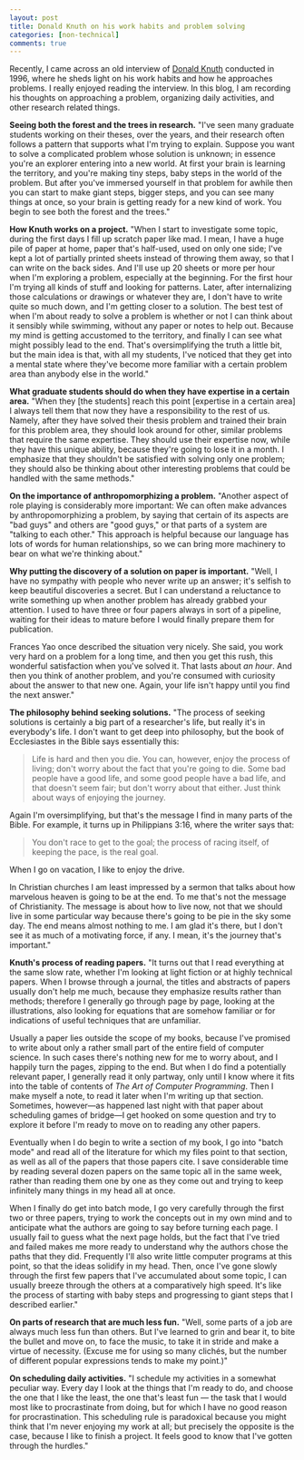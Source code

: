 ```yaml
---
layout: post
title: Donald Knuth on his work habits and problem solving
categories: [non-technical]
comments: true
---
```


Recently, I came across an old interview of [Donald Knuth](https://en.wikipedia.org/wiki/Donald_Knuth) conducted in 1996, where he sheds light on his work habits and how he approaches problems. I really enjoyed reading the interview. In this blog, I am recording his thoughts on approaching a problem, organizing daily activities, and other research related things. <!-- more -->



**Seeing both the forest and the trees in research.** "I've seen many graduate students working on their theses, over the years, and their research often follows a pattern that supports what I'm trying to explain. Suppose you want to solve a complicated problem whose solution is unknown; in essence you're an explorer entering into a new world. At first your brain is learning the territory, and you're making tiny steps, baby steps in the world of the problem. But after you've immersed yourself in that problem for awhile then you can start to make giant steps, bigger steps, and you can see many things at once, so your brain is getting ready for a new kind of work. You begin to see both the forest and the trees."



**How Knuth works on a project.** "When I start to investigate some topic, during the first days I fill up scratch paper like mad. I mean, I have a huge pile of paper at home, paper that's half-used, used on only one side; I've kept a lot of partially printed sheets instead of throwing them away, so that I can write on the back sides. And I'll use up 20 sheets or more per hour when I'm exploring a problem, especially at the beginning. For the first hour I'm trying all kinds of stuff and looking for patterns. Later, after internalizing those calculations or drawings or whatever they are, I don't have to write quite so much down, and I'm getting closer to a solution. The best test of when I'm about ready to solve a problem is whether or not I can think about it sensibly while swimming, without any paper or notes to help out. Because my mind is getting accustomed to the territory, and finally I can see what might possibly lead to the end. That's oversimplifying the truth a little bit, but the main idea is that, with all my students, I've noticed that they get into a mental state where they've become more familiar with a certain problem area than anybody else in the world."



**What graduate students should do when they have expertise in a certain area.** "When they [the students] reach this point [expertise in a certain area] I always tell them that now they have a responsibility to the rest of us. Namely, after they have solved their thesis problem and trained their brain for this problem area, they should look around for other, similar problems that require the same expertise. They should use their expertise now, while they have this unique ability, because they're going to lose it in a month. I emphasize that they shouldn't be satisfied with solving only one problem; they should also be thinking about other interesting problems that could be handled with the same methods."



**On the importance of anthropomorphizing a problem.** "Another aspect of role playing is considerably more important: We can often make advances by anthropomorphizing a problem, by saying that certain of its aspects are "bad guys" and others are "good guys," or that parts of a system are "talking to each other." This approach is helpful because our language has lots of words for human relationships, so we can bring more machinery to bear on what we're thinking about."



**Why putting the discovery of a solution on paper is important.** "Well, I have no sympathy with people who never write up an answer; it's selfish to keep beautiful discoveries a secret. But I can understand a reluctance to write something up when another problem has already grabbed your attention. I used to have three or four papers always in sort of a pipeline, waiting for their ideas to mature before I would finally prepare them for publication.

Frances Yao once described the situation very nicely. She said, you work very hard on a problem for a long time, and then you get this rush, this wonderful satisfaction when you've solved it. That lasts about *an hour*. And then you think of another problem, and you're consumed with curiosity about the answer to that new one. Again, your life isn't happy until you find the next answer."



**The philosophy behind seeking solutions.** "The process of seeking solutions is certainly a big part of a researcher's life, but really it's in everybody's life. I don't want to get deep into philosophy, but the book of Ecclesiastes in the Bible says  essentially this:

> Life is hard and then you die. You can, however, enjoy the process of living; don't worry about the fact that you're going to die. Some bad people have a good life, and some good people have a bad life, and that doesn't seem fair; but don't worry about that either. Just think about ways of enjoying the journey.

Again I'm oversimplifying, but that's the message I find in many parts of the Bible. For example, it turns up in Philippians 3:16, where the writer says that:

> You don't race to get to the goal; the process of racing itself, of keeping the pace, is the real goal.  

When I go on vacation, I like to enjoy the drive.

In Christian churches I am least impressed by a sermon that talks about how marvelous heaven is going to be at the end. To me that's not the message of Christianity. The message is about how to live now, not that we should live in some particular way because there's going to be pie in the sky some day. The end means almost nothing to me. I am glad it's there, but I don't see it as much of a motivating force, if any. I mean, it's the journey that's important."



**Knuth's process of reading papers.** "It turns out that I read everything at the same slow rate, whether I'm looking at light fiction or at highly technical papers. When I browse through a journal, the titles and abstracts of papers usually don't help me much, because they emphasize results rather than methods; therefore I generally go through page by page, looking at the illustrations, also looking for equations that are somehow familiar or for indications of useful techniques that are unfamiliar.

Usually a paper lies outside the scope of my books, because I've promised to write about only a rather small part of the entire field of computer science. In such cases there's nothing new for me to worry about, and I happily turn the pages, zipping to the end. But when I do find a potentially relevant paper, I generally read it only partway, only until I know where it fits into the table of contents of *The Art of Computer Programming*. Then I make myself a note, to read it later when I'm writing up that section. Sometimes, however—as happened last night with that paper about scheduling games of bridge—I get hooked on some question and try to explore it before I'm ready to move on to reading any other papers.

Eventually when I do begin to write a section of my book, I go into "batch mode" and read all of the literature for which my files point to that section, as well as all of the papers that those papers cite. I save considerable time by reading several dozen papers on the same topic all in the same week, rather than reading them one by one as they come out and trying to keep infinitely many things in my head all at once.

When I finally do get into batch mode, I go very carefully through the first two or three papers, trying to work the concepts out in my own mind and to anticipate what the authors are going to say before turning each page. I usually fail to guess what the next page holds, but the fact that I've tried and failed makes me more ready to understand why the authors chose the paths that they did. Frequently I'll also write little computer programs at this point, so that the ideas solidify in my head. Then, once I've gone slowly through the first few papers that I've accumulated about some topic, I can usually breeze through the others at a comparatively high speed. It's like the process of starting with baby steps and progressing to giant steps that I described earlier."



**On parts of research that are much less fun.** "Well, some parts of a job are always much less fun than others. But I've learned to grin and bear it, to bite the bullet and move on, to face the music, to take it in stride and make a virtue of necessity. (Excuse me for using so many clichés, but the number of different popular expressions tends to make my point.)"



**On scheduling daily activities.** "I schedule my activities in a somewhat peculiar way. Every day I look at the things that I'm ready to do, and choose the one that I like the least, the one that's least fun — the task that I would most like to procrastinate from doing, but for which I have no good reason for procrastination. This scheduling rule is paradoxical because you might think that I'm never enjoying my work at all; but precisely the opposite is the case, because I like to finish a project. It feels good to know that I've gotten through the hurdles."
